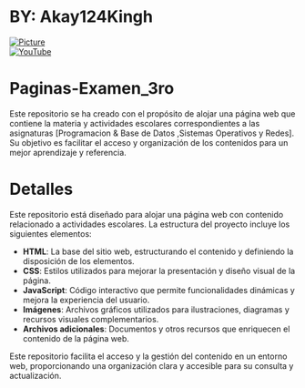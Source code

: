 # BY: Akay124Kingh
[![Picture](https://yt3.googleusercontent.com/NlIYzk0gkCgTyyCJc0WYVyjqQnPrkx7pgJSRU-sNz358i1pVcipDwyLvL3auM1p2fcVRWJ05dg=s120-c-k-c0x00ffffff-no-rj)](https://www.youtube.com/@AKAY124KINGH)  
[![YouTube](https://img.shields.io/badge/YouTube-red?style=for-the-badge&logo=youtube&logoColor=white)](https://www.youtube.com/@AKAY124KINGH)
# Paginas-Examen_3ro
Este repositorio se ha creado con el propósito de alojar una página web que contiene la materia y actividades escolares correspondientes a las asignaturas [Programacion & Base de Datos ,Sistemas Operativos y Redes]. Su objetivo es facilitar el acceso y organización de los contenidos para un mejor aprendizaje y referencia.
# Detalles

Este repositorio está diseñado para alojar una página web con contenido relacionado a actividades escolares. La estructura del proyecto incluye los siguientes elementos:

- **HTML**: La base del sitio web, estructurando el contenido y definiendo la disposición de los elementos.
- **CSS**: Estilos utilizados para mejorar la presentación y diseño visual de la página.
- **JavaScript**: Código interactivo que permite funcionalidades dinámicas y mejora la experiencia del usuario.
- **Imágenes**: Archivos gráficos utilizados para ilustraciones, diagramas y recursos visuales complementarios.
- **Archivos adicionales**: Documentos y otros recursos que enriquecen el contenido de la página web.

Este repositorio facilita el acceso y la gestión del contenido en un entorno web, proporcionando una organización clara y accesible para su consulta y actualización.
